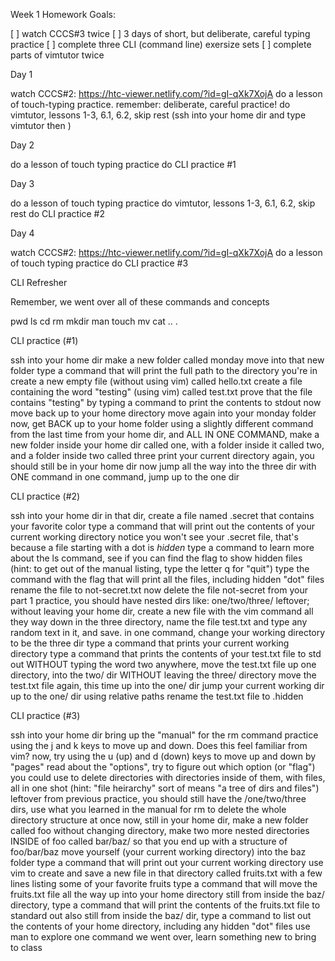 Week 1 Homework Goals:

[ ] watch CCCS#3 twice
[ ] 3 days of short, but deliberate, careful typing practice
[ ] complete three CLI (command line) exersize sets
[ ] complete parts of vimtutor twice

Day 1

watch CCCS#2: https://htc-viewer.netlify.com/?id=gI-qXk7XojA
do a lesson of touch-typing practice. remember: deliberate, careful practice!
do vimtutor, lessons 1-3, 6.1, 6.2, skip rest (ssh into your home dir and type vimtutor then <enter>)

Day 2

do a lesson of touch typing practice
do CLI practice #1

Day 3

do a lesson of touch typing practice
do vimtutor, lessons 1-3, 6.1, 6.2, skip rest
do CLI practice #2

Day 4

watch CCCS#2: https://htc-viewer.netlify.com/?id=gI-qXk7XojA
do a lesson of touch typing practice
do CLI practice #3

CLI Refresher

Remember, we went over all of these commands and concepts

pwd
ls
cd
rm
mkdir
man
touch
mv
cat
..
.

CLI practice (#1)

ssh into your home dir
make a new folder called monday
move into that new folder
type a command that will print the full path to the directory you're in
create a new empty file (without using vim) called hello.txt
create a file containing the word "testing" (using vim) called test.txt
prove that the file contains "testing" by typing a command to print the contents to stdout
now move back up to your home directory
move again into your monday folder
now, get BACK up to your home folder using a slightly different command from the last time
from your home dir, and ALL IN ONE COMMAND, make a new folder inside your home dir called one, with a folder inside it called two, and a folder inside two called three
print your current directory again, you should still be in your home dir
now jump all the way into the three dir with ONE command
in one command, jump up to the one dir

CLI practice (#2)

ssh into your home dir
in that dir, create a file named .secret that contains your favorite color
type a command that will print out the contents of your current working directory
notice you won't see your .secret file, that's because a file starting with a dot is _hidden_
type a command to learn more about the ls command, see if you can find the flag to show hidden files (hint: to get out of the manual listing, type the letter q for "quit")
type the command with the flag that will print all the files, including hidden "dot" files
rename the file to not-secret.txt
now delete the file not-secret
from your part 1 practice, you should have nested dirs like: one/two/three/ leftover; without leaving your home dir, create a new file with the vim command all they way down in the three directory, name the file test.txt and type any random text in it, and save.
in one command, change your working directory to be the three dir
type a command that prints your current working directory
type a command that prints the contents of your test.txt file to std out
WITHOUT typing the word two anywhere, move the test.txt file up one directory, into the two/ dir
WITHOUT leaving the three/ directory move the test.txt file again, this time up into the one/ dir
jump your current working dir up to the one/ dir using relative paths
rename the test.txt file to .hidden

CLI practice (#3)

ssh into your home dir
bring up the "manual" for the rm command
practice using the j and k keys to move up and down. Does this feel familiar from vim?
now, try using the u (up) and d (down) keys to move up and down by "pages"
read about the "options", try to figure out which option (or "flag") you could use to delete directories with directories inside of them, with files, all in one shot (hint: "file heirarchy" sort of means "a tree of dirs and files")
leftover from previous practice, you should still have the /one/two/three dirs, use what you learned in the manual for rm to delete the whole directory structure at once
now, still in your home dir, make a new folder called foo
without changing directory, make two more nested directories INSIDE of foo called bar/baz/ so that you end up with a structure of foo/bar/baz
move yourself (your current working directory) into the baz folder
type a command that will print out your current working directory
use vim to create and save a new file in that directory called fruits.txt with a few lines listing some of your favorite fruits
type a command that will move the fruits.txt file all the way up into your home directory
still from inside the baz/ directory, type a command that will print the contents of the fruits.txt file to standard out
also still from inside the baz/ dir, type a command to list out the contents of your home directory, including any hidden "dot" files
use man <CMD> to explore one command we went over, learn something new to bring to class
